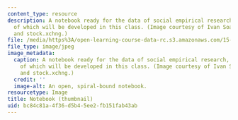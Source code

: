 ```yaml
---
content_type: resource
description: A notebook ready for the data of social empirical research, an understanding
  of which will be developed in this class. (Image courtesy of Ivan Soares Ferrer
  and stock.xchng.)
file: /media/https%3A/open-learning-course-data-rc.s3.amazonaws.com/15-347-doctoral-seminar-in-research-methods-i-fall-2004/bc84c81a4f36d5b45ee2fb151fab43ab_15-347f04-th.jpg
file_type: image/jpeg
image_metadata:
  caption: A notebook ready for the data of social empirical research, an understanding
    of which will be developed in this class. (Image courtesy of Ivan Soares Ferrer
    and stock.xchng.)
  credit: ''
  image-alt: An open, spiral-bound notebook.
resourcetype: Image
title: Notebook (thumbnail)
uid: bc84c81a-4f36-d5b4-5ee2-fb151fab43ab
---
```

